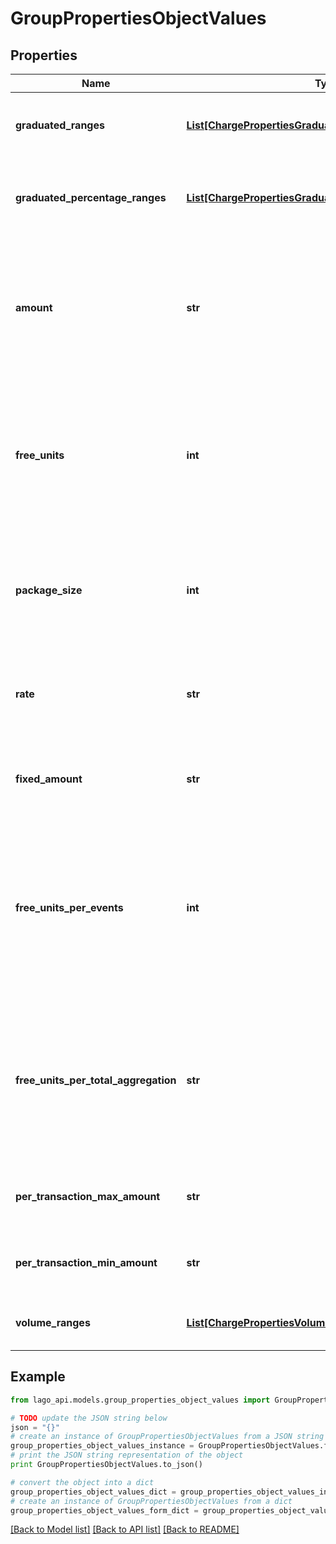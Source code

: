 # GroupPropertiesObjectValues


## Properties

Name | Type | Description | Notes
------------ | ------------- | ------------- | -------------
**graduated_ranges** | [**List[ChargePropertiesGraduatedRangesInner]**](ChargePropertiesGraduatedRangesInner.md) | Graduated ranges, sorted from bottom to top tiers, used for a &#x60;graduated&#x60; charge model. | [optional] 
**graduated_percentage_ranges** | [**List[ChargePropertiesGraduatedPercentageRangesInner]**](ChargePropertiesGraduatedPercentageRangesInner.md) | Graduated percentage ranges, sorted from bottom to top tiers, used for a &#x60;graduated_percentage&#x60; charge model. | [optional] 
**amount** | **str** | - The unit price, excluding tax, for a &#x60;standard&#x60; charge model. It is expressed as a decimal value. - The amount, excluding tax, for a complete set of units in a &#x60;package&#x60; charge model. It is expressed as a decimal value. | [optional] 
**free_units** | **int** | The quantity of units that are provided free of charge for each billing period in a &#x60;package&#x60; charge model. This field specifies the number of units that customers can use without incurring any additional cost during each billing cycle. | [optional] 
**package_size** | **int** | The quantity of units included in each pack or set for a &#x60;package&#x60; charge model. It indicates the number of units that are bundled together as a single package or set within the pricing structure. | [optional] 
**rate** | **str** | The percentage rate that is applied to the amount of each transaction for a &#x60;percentage&#x60; charge model. It is expressed as a decimal value. | [optional] 
**fixed_amount** | **str** | The fixed fee that is applied to each transaction for a &#x60;percentage&#x60; charge model. It is expressed as a decimal value. | [optional] 
**free_units_per_events** | **int** | The count of transactions that are not impacted by the &#x60;percentage&#x60; rate and fixed fee in a percentage charge model. This field indicates the number of transactions that are exempt from the calculation of charges based on the specified percentage rate and fixed fee. | [optional] 
**free_units_per_total_aggregation** | **str** | The transaction amount that is not impacted by the &#x60;percentage&#x60; rate and fixed fee in a percentage charge model. This field indicates the portion of the transaction amount that is exempt from the calculation of charges based on the specified percentage rate and fixed fee. | [optional] 
**per_transaction_max_amount** | **str** | Specifies the maximum allowable spending for a single transaction. Working as a transaction cap. | [optional] 
**per_transaction_min_amount** | **str** | Specifies the minimum allowable spending for a single transaction. Working as a transaction floor. | [optional] 
**volume_ranges** | [**List[ChargePropertiesVolumeRangesInner]**](ChargePropertiesVolumeRangesInner.md) | Volume ranges, sorted from bottom to top tiers, used for a &#x60;volume&#x60; charge model. | [optional] 

## Example

```python
from lago_api.models.group_properties_object_values import GroupPropertiesObjectValues

# TODO update the JSON string below
json = "{}"
# create an instance of GroupPropertiesObjectValues from a JSON string
group_properties_object_values_instance = GroupPropertiesObjectValues.from_json(json)
# print the JSON string representation of the object
print GroupPropertiesObjectValues.to_json()

# convert the object into a dict
group_properties_object_values_dict = group_properties_object_values_instance.to_dict()
# create an instance of GroupPropertiesObjectValues from a dict
group_properties_object_values_form_dict = group_properties_object_values.from_dict(group_properties_object_values_dict)
```
[[Back to Model list]](../README.md#documentation-for-models) [[Back to API list]](../README.md#documentation-for-api-endpoints) [[Back to README]](../README.md)


